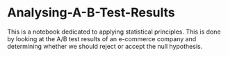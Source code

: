 # Analysing-A-B-Test-Results
This is a notebook dedicated to applying statistical principles. This is done by looking at the A/B test results of an e-commerce company and determining whether we should reject or accept the null hypothesis.
